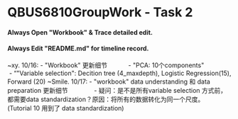 # QBUS6810GroupWork - Task 2

#### Always Open "Workbook" & Trace detailed edit.
#### Always Edit "README.md" for timeline record.

~xy. 10/16: - "Workbook" 更新细节
            - "PCA: 10个components"   
            - “"Variable selection": Decition tree (4_maxdepth), Logistic Regression(15), Forward (20)
~Smile. 10/17: - "workbook" data understanding 和 data preparation 更新细节
               - 疑问：是不是所有variable selection 方式前，都需要data standardization？原因：将所有的数据转化为同一个尺度。
               (Tutorial 10 用到了 data standardization)
